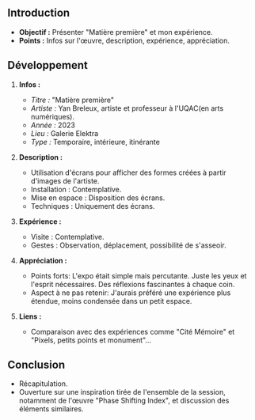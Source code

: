 ## Introduction
- **Objectif :** Présenter "Matière première" et mon expérience.
- **Points :** Infos sur l'œuvre, description, expérience, appréciation.

## Développement
1. **Infos :**
   - *Titre :* "Matière première"
   - *Artiste :* Yan Breleux, artiste et professeur à l'UQAC(en arts numériques).
   - *Année :* 2023
   - *Lieu :* Galerie Elektra
   - *Type :* Temporaire, intérieure, itinérante

2. **Description :**
   - Utilisation d'écrans pour afficher des formes créées à partir d'images de l'artiste.
   - Installation : Contemplative.
   - Mise en espace : Disposition des écrans.
   - Techniques : Uniquement des écrans.

3. **Expérience :**
   - Visite : Contemplative.
   - Gestes : Observation, déplacement, possibilité de s'asseoir.

4. **Appréciation :**
   - Points forts: L'expo était simple mais percutante. Juste les yeux et l'esprit nécessaires. Des réflexions fascinantes à chaque coin.
   - Aspect à ne pas retenir: J'aurais préféré une expérience plus étendue, moins condensée dans un petit espace.

5. **Liens :**
   - Comparaison avec des expériences comme "Cité Mémoire" et "Pixels, petits points et monument"...

## Conclusion
- Récapitulation.
- Ouverture sur une inspiration tirée de l'ensemble de la session, notamment de l'œuvre "Phase Shifting Index", et discussion des éléments similaires.


